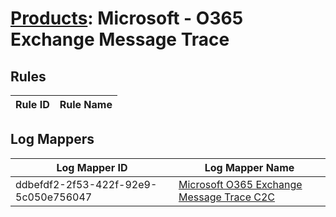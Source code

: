 # [Products](README.md): Microsoft - O365 Exchange Message Trace

## Rules

|Rule ID|Rule Name|
|----|----|


## Log Mappers

|Log Mapper ID|Log Mapper Name|
|----|----|
|ddbefdf2-2f53-422f-92e9-5c050e756047|[Microsoft O365 Exchange Message Trace C2C](../mappings/ddbefdf2-2f53-422f-92e9-5c050e756047.md)|


